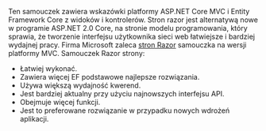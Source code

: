 Ten samouczek zawiera wskazówki platformy ASP.NET Core MVC i Entity Framework Core z widoków i kontrolerów. Stron razor jest alternatywą nowe w programie ASP.NET 2.0 Core, na stronie modelu programowania, który sprawia, że tworzenie interfejsu użytkownika sieci web łatwiejsze i bardziej wydajnej pracy. Firma Microsoft zaleca [stron Razor](xref:data/ef-rp/intro) samouczka na wersji platformy MVC. Samouczek Razor strony:

* Łatwiej wykonać.
* Zawiera więcej EF podstawowe najlepsze rozwiązania.
* Używa większą wydajność kwerend.
* Jest bardziej aktualny przy użyciu najnowszych interfejsu API.
* Obejmuje więcej funkcji.
* Jest to preferowane rozwiązanie w przypadku nowych wdrożeń aplikacji.
